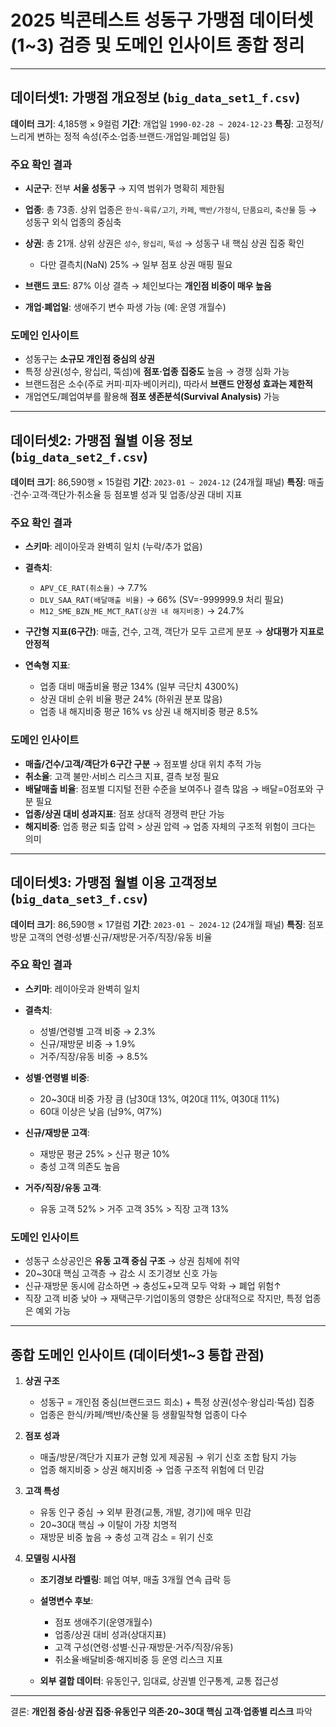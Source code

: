 # 2025 빅콘테스트 성동구 가맹점 데이터셋(1~3) 검증 및 도메인 인사이트 종합 정리

---

## 데이터셋1: 가맹점 개요정보 (`big_data_set1_f.csv`)

**데이터 크기**: 4,185행 × 9컬럼
**기간**: 개업일 `1990-02-28 ~ 2024-12-23`
**특징**: 고정적/느리게 변하는 정적 속성(주소·업종·브랜드·개업일·폐업일 등)

### 주요 확인 결과

* **시군구**: 전부 **서울 성동구** → 지역 범위가 명확히 제한됨
* **업종**: 총 73종. 상위 업종은 `한식-육류/고기`, `카페`, `백반/가정식`, `단품요리`, `축산물` 등 → 성동구 외식 업종의 중심축
* **상권**: 총 21개. 상위 상권은 `성수`, `왕십리`, `뚝섬` → 성동구 내 핵심 상권 집중 확인

  * 다만 결측치(NaN) 25% → 일부 점포 상권 매핑 필요
* **브랜드 코드**: 87% 이상 결측 → 체인보다는 **개인점 비중이 매우 높음**
* **개업·폐업일**: 생애주기 변수 파생 가능 (예: 운영 개월수)

### 도메인 인사이트

* 성동구는 **소규모 개인점 중심의 상권**
* 특정 상권(성수, 왕십리, 뚝섬)에 **점포·업종 집중도** 높음 → 경쟁 심화 가능
* 브랜드점은 소수(주로 커피·피자·베이커리), 따라서 **브랜드 안정성 효과는 제한적**
* 개업연도/폐업여부를 활용해 **점포 생존분석(Survival Analysis)** 가능

---

## 데이터셋2: 가맹점 월별 이용 정보 (`big_data_set2_f.csv`)

**데이터 크기**: 86,590행 × 15컬럼
**기간**: `2023-01 ~ 2024-12` (24개월 패널)
**특징**: 매출·건수·고객·객단가·취소율 등 점포별 성과 및 업종/상권 대비 지표

### 주요 확인 결과

* **스키마**: 레이아웃과 완벽히 일치 (누락/추가 없음)
* **결측치**:

  * `APV_CE_RAT(취소율)` → 7.7%
  * `DLV_SAA_RAT(배달매출 비율)` → 66% (SV=-999999.9 처리 필요)
  * `M12_SME_BZN_ME_MCT_RAT(상권 내 해지비중)` → 24.7%
* **구간형 지표(6구간)**: 매출, 건수, 고객, 객단가 모두 고르게 분포 → **상대평가 지표로 안정적**
* **연속형 지표**:

  * 업종 대비 매출비율 평균 134% (일부 극단치 4300%)
  * 상권 대비 순위 비율 평균 24% (하위권 분포 많음)
  * 업종 내 해지비중 평균 16% vs 상권 내 해지비중 평균 8.5%

### 도메인 인사이트

* **매출/건수/고객/객단가 6구간 구분** → 점포별 상대 위치 추적 가능
* **취소율**: 고객 불만·서비스 리스크 지표, 결측 보정 필요
* **배달매출 비율**: 점포별 디지털 전환 수준을 보여주나 결측 많음 → 배달=0점포와 구분 필요
* **업종/상권 대비 성과지표**: 점포 상대적 경쟁력 판단 가능
* **해지비중**: 업종 평균 퇴출 압력 > 상권 압력 → 업종 자체의 구조적 위험이 크다는 의미

---

## 데이터셋3: 가맹점 월별 이용 고객정보 (`big_data_set3_f.csv`)

**데이터 크기**: 86,590행 × 17컬럼
**기간**: `2023-01 ~ 2024-12` (24개월 패널)
**특징**: 점포 방문 고객의 연령·성별·신규/재방문·거주/직장/유동 비율

### 주요 확인 결과

* **스키마**: 레이아웃과 완벽히 일치
* **결측치**:

  * 성별/연령별 고객 비중 → 2.3%
  * 신규/재방문 비중 → 1.9%
  * 거주/직장/유동 비중 → 8.5%
* **성별·연령별 비중**:

  * 20~30대 비중 가장 큼 (남30대 13%, 여20대 11%, 여30대 11%)
  * 60대 이상은 낮음 (남9%, 여7%)
* **신규/재방문 고객**:

  * 재방문 평균 25% > 신규 평균 10%
  * 충성 고객 의존도 높음
* **거주/직장/유동 고객**:

  * 유동 고객 52% > 거주 고객 35% > 직장 고객 13%

### 도메인 인사이트

* 성동구 소상공인은 **유동 고객 중심 구조** → 상권 침체에 취약
* 20~30대 핵심 고객층 → 감소 시 조기경보 신호 가능
* 신규·재방문 동시에 감소하면 → 충성도+모객 모두 악화 → 폐업 위험↑
* 직장 고객 비중 낮아 → 재택근무·기업이동의 영향은 상대적으로 작지만, 특정 업종은 예외 가능

---

## 종합 도메인 인사이트 (데이터셋1~3 통합 관점)

1. **상권 구조**

   * 성동구 = 개인점 중심(브랜드코드 희소) + 특정 상권(성수·왕십리·뚝섬) 집중
   * 업종은 한식/카페/백반/축산물 등 생활밀착형 업종이 다수

2. **점포 성과**

   * 매출/방문/객단가 지표가 균형 있게 제공됨 → 위기 신호 조합 탐지 가능
   * 업종 해지비중 > 상권 해지비중 → 업종 구조적 위험에 더 민감

3. **고객 특성**

   * 유동 인구 중심 → 외부 환경(교통, 개발, 경기)에 매우 민감
   * 20~30대 핵심 → 이탈이 가장 치명적
   * 재방문 비중 높음 → 충성 고객 감소 = 위기 신호

4. **모델링 시사점**

   * **조기경보 라벨링**: 폐업 여부, 매출 3개월 연속 급락 등
   * **설명변수 후보**:

     * 점포 생애주기(운영개월수)
     * 업종/상권 대비 성과(상대지표)
     * 고객 구성(연령·성별·신규·재방문·거주/직장/유동)
     * 취소율·배달비중·해지비중 등 운영 리스크 지표
   * **외부 결합 데이터**: 유동인구, 임대료, 상권별 인구통계, 교통 접근성

---

결론:
**개인점 중심·상권 집중·유동인구 의존·20~30대 핵심 고객·업종별 리스크** 파악
